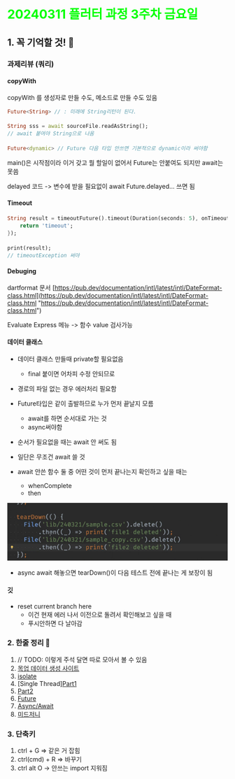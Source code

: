 # <span style="color:lime">20240311 플러터 과정 3주차 금요일</span>   

## 1. 꼭 기억할 것! 🏅
### 과제리뷰 (쿼리)

#### copyWith
copyWith 를 생성자로 만들 수도, 메소드로 만들 수도 있음

```dart
Future<String> // : 미래에 String리턴이 된다.

String sss = await sourceFile.readAsString();
// await 붙여야 String으로 나옴

Future<dynamic> // Future 다음 타입 안쓰면 기본적으로 dynamic이라 써야함
```
main()은 시작점이라 이거 갖고 뭘 할일이 없어서 Future는 안붙여도 되지만 await는 못씀

delayed 코드 -> 변수에 받을 필요없이 await Future.delayed... 쓰면 됨

#### Timeout
```dart
String result = timeoutFuture().timeout(Duration(seconds: 5), onTimeout () {
	return 'timeout';
});

print(result);
// timeoutException 써야

```

#### Debuging 
dartformat 문서
[https://pub.dev/documentation/intl/latest/intl/DateFormat-class.html](https://pub.dev/documentation/intl/latest/intl/DateFormat-class.html "https://pub.dev/documentation/intl/latest/intl/DateFormat-class.html")

Evaluate Express 메뉴 -> 함수 value 검사가능

#### 데이터 클래스
* 데이터 클래스 만들때 private할 필요없음
    * final 붙이면 어차피 수정 안되므로

* 경로의 파일 없는 경우 에러처리 필요함

* Future타입은 같이 출발하므로 누가 먼저 끝날지 모름
    * await를 하면 순서대로 가는 것
    * async써야함

* 순서가 필요없을 때는 await 안 써도 됨
* 일단은 무조건 await 쓸 것

* await 안쓴 함수 둘 중 어떤 것이 먼저 끝나는지 확인하고 싶을 때는
    * whenComplete
    * then

![alt text](image-35.png)

* async await 해놓으면 tearDown()이 다음 테스트 전에 끝나는 게 보장이 됨

#### 깃
* reset current branch here
    * 이건 현재 에러 나서 이전으로 돌려서 확인해보고 싶을 때
    * 푸시안하면 다 날아감




### 2. 한줄 정리 🧹
1. // TODO: 이렇게 주석 달면 따로 모아서 볼 수 있음
2. [목업 데이터 생성 사이트](https://www.mockaroo.com/)
3. [isolate](https://www.youtube.com/watch?v=vl_AaCgudcY)
4. [Single Thread][Part1](https://medium.com/globant/single-thread-dart-what-ccbca2543ae9)
5. [Part2](https://medium.com/globant/single-thread-dart-what-part-2-a5592bef5213)
6. [Future](https://www.youtube.com/watch?v=OTS-ap9_aXc)
7. [Async/Await](https://www.youtube.com/watch?v=SmTCmDMi4BY)
8. [미드저니](https://www.youtube.com/watch?v=d6w5vxWc0Ok)

### 3. 단축키
1. ctrl + G => 같은 거 잡힘
2. ctrl(cmd) + R => 바꾸기
3. ctrl alt O -> 안쓰는 import 지워짐